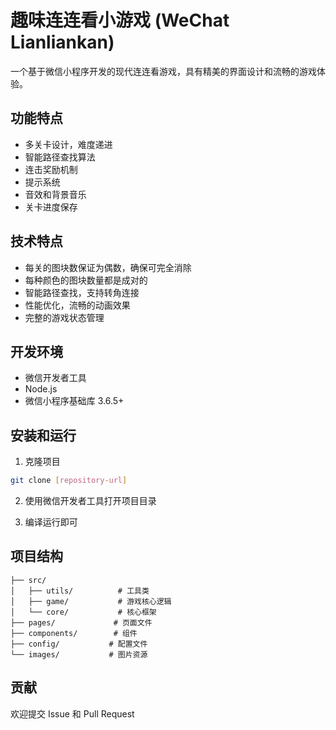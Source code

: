 # 趣味连连看小游戏 (WeChat Lianliankan)

一个基于微信小程序开发的现代连连看游戏，具有精美的界面设计和流畅的游戏体验。

## 功能特点

- 多关卡设计，难度递进
- 智能路径查找算法
- 连击奖励机制
- 提示系统
- 音效和背景音乐
- 关卡进度保存

## 技术特点

- 每关的图块数保证为偶数，确保可完全消除
- 每种颜色的图块数量都是成对的
- 智能路径查找，支持转角连接
- 性能优化，流畅的动画效果
- 完整的游戏状态管理

## 开发环境

- 微信开发者工具
- Node.js
- 微信小程序基础库 3.6.5+

## 安装和运行

1. 克隆项目
```bash
git clone [repository-url]
```

2. 使用微信开发者工具打开项目目录

3. 编译运行即可

## 项目结构

```
├── src/
│   ├── utils/          # 工具类
│   ├── game/           # 游戏核心逻辑
│   └── core/           # 核心框架
├── pages/             # 页面文件
├── components/        # 组件
├── config/           # 配置文件
└── images/           # 图片资源
```

## 贡献

欢迎提交 Issue 和 Pull Request